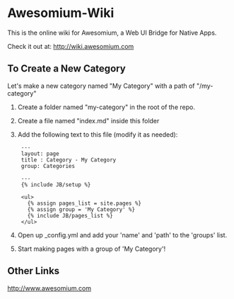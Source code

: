 # Awesomium-Wiki

This is the online wiki for Awesomium, a Web UI Bridge for Native Apps.

Check it out at: <http://wiki.awesomium.com>

## To Create a New Category

Let's make a new category named "My Category" with a path of "/my-category"

1. Create a folder named "my-category" in the root of the repo.
2. Create a file named "index.md" inside this folder
3. Add the following text to this file (modify it as needed):

		---
		layout: page
		title : Category - My Category
		group: Categories
		
		---
		{% include JB/setup %}
		
		<ul>
		  {% assign pages_list = site.pages %}
		  {% assign group = 'My Category' %}
		  {% include JB/pages_list %}
		</ul>
4. Open up _config.yml and add your 'name' and 'path' to the 'groups' list.
5. Start making pages with a group of 'My Category'!

## Other Links

<http://www.awesomium.com>

